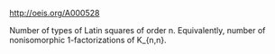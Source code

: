 http://oeis.org/A000528

Number of types of Latin squares of order n. Equivalently, number of nonisomorphic 1-factorizations of K_{n,n}.
